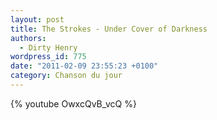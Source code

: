 ```yaml
---
layout: post
title: The Strokes - Under Cover of Darkness
authors:
  - Dirty Henry
wordpress_id: 775
date: "2011-02-09 23:55:23 +0100"
category: Chanson du jour
---
```


{% youtube OwxcQvB_vcQ %}
